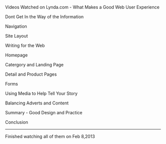 Videos Watched on Lynda.com - 
What Makes a Good Web User Experience 

Dont Get In the Way of the Information

Navigation

Site Layout

Writing for the Web

Homepage

Catergory and Landing Page

Detail and Product Pages

Forms

Using Media to Help Tell Your Story

Balancing Adverts and Content

Summary - Good Design and Practice

Conclusion

---------------------------------------------

Finished watching all of them on Feb 8,2013
